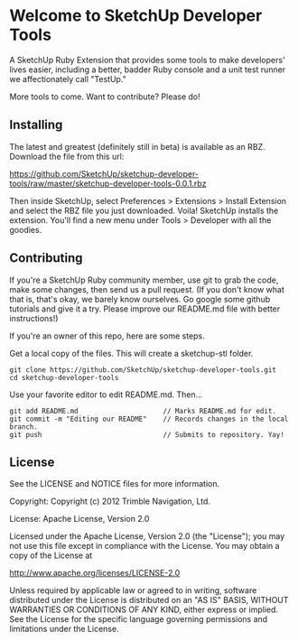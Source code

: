 # Welcome to SketchUp Developer Tools

A SketchUp Ruby Extension that provides some tools to make developers' lives
easier, including a better, badder Ruby console and a unit test runner we
affectionately call "TestUp."

More tools to come. Want to contribute? Please do!

## Installing

The latest and greatest (definitely still in beta) is available as an RBZ.
Download the file from this url:

https://github.com/SketchUp/sketchup-developer-tools/raw/master/sketchup-developer-tools-0.0.1.rbz

Then inside SketchUp, select Preferences > Extensions > Install Extension and select the RBZ file you just downloaded. Voila! SketchUp installs the extension.
You'll find a new menu under Tools > Developer with all the goodies.

## Contributing

If you're a SketchUp Ruby community member, use git to grab the code, make some changes, then send us a pull request. (If you don't know what that is, that's okay, we barely know ourselves. Go google some github tutorials and give it a try. Please improve our README.md file with better instructions!)

If you're an owner of this repo, here are some steps.

Get a local copy of the files. This will create a sketchup-stl folder.

	git clone https://github.com/SketchUp/sketchup-developer-tools.git  
	cd sketchup-developer-tools 

Use your favorite editor to edit README.md. Then...

	git add README.md                     // Marks README.md for edit.  
	git commit -m "Editing our README"    // Records changes in the local branch.  
	git push                              // Submits to repository. Yay!  

## License

See the LICENSE and NOTICE files for more information.

Copyright: Copyright (c) 2012 Trimble Navigation, Ltd.

License: Apache License, Version 2.0

Licensed under the Apache License, Version 2.0 (the "License");
you may not use this file except in compliance with the License.
You may obtain a copy of the License at

http://www.apache.org/licenses/LICENSE-2.0

Unless required by applicable law or agreed to in writing, software
distributed under the License is distributed on an "AS IS" BASIS,
WITHOUT WARRANTIES OR CONDITIONS OF ANY KIND, either express or implied.
See the License for the specific language governing permissions and
limitations under the License.